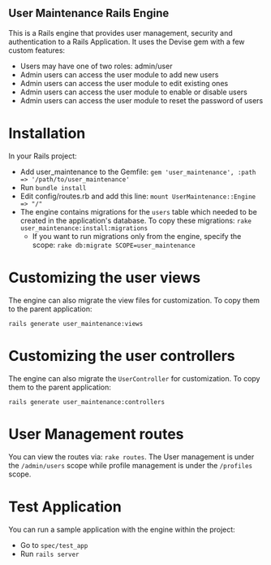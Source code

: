 ## User Maintenance Rails Engine

This is a Rails engine that provides user management, security and authentication to a Rails Application. It uses the Devise gem with a few custom features:

- Users may have one of two roles: admin/user
- Admin users can access the user module to add new users
- Admin users can access the user module to edit existing ones
- Admin users can access the user module to enable or disable users
- Admin users can access the user module to reset the password of users

# Installation
In your Rails project:

- Add user_maintenance to the Gemfile:
    `gem 'user_maintenance', :path => '/path/to/user_maintenance'`
- Run `bundle install`
- Edit config/routes.rb and add this line:
    `mount UserMaintenance::Engine => "/"`
- The engine contains migrations for the `users` table which needed to be created in the application's database. To copy these migrations:
    `rake user_maintenance:install:migrations`
    - If you want to run migrations only from the engine, specify the scope:
        `rake db:migrate SCOPE=user_maintenance`

# Customizing the user views
The engine can also migrate the view files for customization. To copy them to the parent application:

    rails generate user_maintenance:views


# Customizing the user controllers
The engine can also migrate the `UserController` for customization. To copy them to the parent application:

    rails generate user_maintenance:controllers

# User Management routes
You can view the routes via: `rake routes`. The User management is under the `/admin/users` scope while profile management is under the `/profiles` scope.

# Test Application
You can run a sample application with the engine within the project:

- Go to `spec/test_app`
- Run `rails server`

